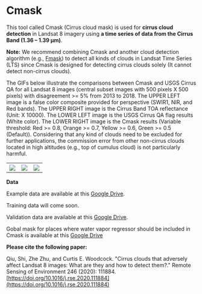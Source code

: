 # Cmask
This tool called Cmask (Cirrus cloud mask)  is used for **cirrus cloud detection** in Landsat 8 imagery using **a time series of data from the Cirrus Band (1.36 – 1.39 µm)**.

**Note:** We recommend combining Cmask and another cloud detection algorithm (e.g., [Fmask](https://github.com/GERSL/Fmask)) to detect all kinds of clouds in Landsat Time Series (LTS) since Cmask is designed for detecting cirrus clouds solely (It cannot detect non-cirrus clouds). 


The GIFs below illustrate the comparisons between Cmask and USGS Cirrus QA for all Landsat 8 images (central subset images with 500 pixels X 500 pixels) with disagreement >= 5% from 2013 to 2018. The UPPER LEFT image is a false color composite provided for perspective (SWIR1, NIR, and Red bands). The UPPER RIGHT image is the Cirrus Band TOA reflectance (Unit: X 10000). The LOWER LEFT image is the USGS Cirrus QA flag results (White color). The LOWER RIGHT image is the Cmask results (Variable threshold: Red >= 0.8, Orange >= 0.7, Yellow >= 0.6, Green >= 0.5 (Default)). Considering that any kind of clouds need to be excluded for further applications, the commission error from other non-cirrus clouds located in high altitudes (e.g., top of cumulus cloud) is not particularly harmful.
<table style="width:100%" border="0">
  <tr>
    <th><img src="https://github.com/GERSL/Cmask/blob/master/Animation_Cmask_USGSQA_P020R046.gif"/></th>
    <th><img src="https://github.com/GERSL/Cmask/blob/master/Animation_Cmask_USGSQA_P050R017.gif"/></th>
    <th><img src="https://github.com/GERSL/Cmask/blob/master/Animation_Cmask_USGSQA_P215R071.gif"/></th>
  </tr>
</table>

**Data**

Example data are available at this [Google Drive](https://drive.google.com/drive/folders/1LTPuRc4-qVOHSfGguD6g4wBeJ30oPqXv?usp=sharing.).

Training data will come soon.

Validation data are available at this [Google Drive](https://drive.google.com/open?id=1b-U2bxf3l2b2w3meSFcVwYZJiCt25VeO).

Gobal mask for places where water vapor regressor should be included in Cmask is available at this [Google Drive](https://drive.google.com/open?id=13ucOF5kKfrAxXNEVMPh4nJea3UGXiiGR)



**Please cite the following paper:**

Qiu, Shi, Zhe Zhu, and Curtis E. Woodcock. "Cirrus clouds that adversely affect Landsat 8 images: What are they and how to detect them?." Remote Sensing of Environment 246 (2020): 111884. [https://doi.org/10.1016/j.rse.2020.111884](https://doi.org/10.1016/j.rse.2020.111884)
